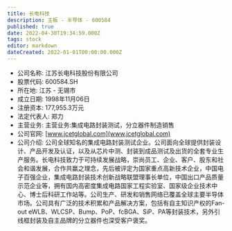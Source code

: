 ```yaml
---
title: 长电科技
description: 主板 - 半导体 - 600584
published: true
date: 2022-04-30T19:34:59.000Z
tags: stock
editor: markdown
dateCreated: 2022-01-01T00:00:00.000Z
---
```


- 公司名称: 江苏长电科技股份有限公司
- 股票代码: 600584.SH
- 所在地: 江苏 - 无锡市
- 成立日期: 1998年11月06日
- 注册资本: 177,955.3万元
- 法定代表人: 郑力
- 主营业务: 主营业务:集成电路封装测试，分立器件制造销售
- 公司官网: [www.jcetglobal.com](www.jcetglobal.com)
- 公司介绍: 公司全球知名的集成电路封装测试企业。公司面向全球提供封装设计、产品开发及认证，以及从芯片中测、封装到成品测试及出货的全套专业生产服务。长电科技致力于可持续发展战略，崇尚员工、企业、客户、股东和社会和谐发展，合作共赢之理念，先后被评定为国家重点高新技术企业，中国电子百强企业，集成电路封装技术创新战略联盟理事长单位，中国出口产品质量示范企业等，拥有国内高密度集成电路国家工程实验室、国家级企业技术中心、博士后科研工作站等。公司生产、研发和销售网络已覆盖全球主要半导体市场。公司具有广泛的技术积累和产品解决方案，包括有自主知识产权的Fan-out eWLB、WLCSP、Bump、PoP、fcBGA、SiP、PA等封装技术，另外引线框封装及自主品牌的分立器件也深受客户褒奖。


